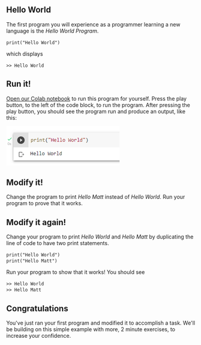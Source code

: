 ## Hello World

The first program you will experience as a programmer learning a new language is the _Hello World Program_.

```python3
print("Hello World")
```

which displays

```
>> Hello World
```

## Run it!

[Open our Colab notebook](https://colab.research.google.com/drive/1d53eHcuzkVFdg7OldKUdAe2-hgjU6OA6?usp=sharing) to run this program for yourself. Press the play button, to the left of the code block, to run the program. After pressing the play button, you should see the program run and produce an output, like this:

![Hello World Program in Google Colab](./img/hello-world/program-output.png "San Juan Mountains")

## Modify it!

Change the program to print _Hello Matt_ instead of _Hello World_.
Run your program to prove that it works.

## Modify it again!

Change your program to print _Hello World_ and _Hello Matt_ by duplicating the line of code to have two print statements.

```python3
print("Hello World")
print("Hello Matt")
```

Run your program to show that it works! You should see

```
>> Hello World
>> Hello Matt
```

## Congratulations

You've just ran your first program and modified it to accomplish a task. We'll be building on this simple example with more, 2 minute exercises, to increase your confidence.
